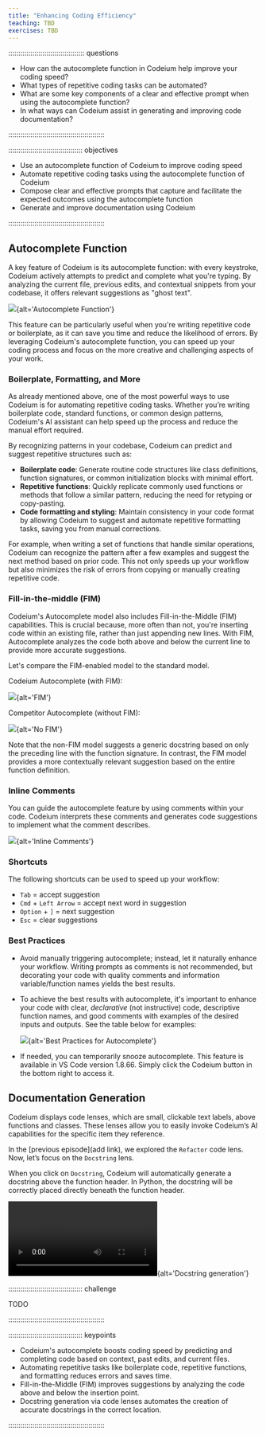 ```yaml
---
title: "Enhancing Coding Efficiency"
teaching: TBD
exercises: TBD
---
```


:::::::::::::::::::::::::::::::::::::: questions 

- How can the autocomplete function in Codeium help improve your coding speed?
- What types of repetitive coding tasks can be automated?
- What are some key components of a clear and effective prompt when using the autocomplete function?
- In what ways can Codeium assist in generating and improving code documentation?

::::::::::::::::::::::::::::::::::::::::::::::::

::::::::::::::::::::::::::::::::::::: objectives

- Use an autocomplete function of Codeium to improve coding speed
- Automate repetitive coding tasks using the autocomplete function of Codeium
- Compose clear and effective prompts that capture and facilitate the expected outcomes using the autocomplete function
- Generate and improve documentation using Codeium

::::::::::::::::::::::::::::::::::::::::::::::::

## Autocomplete Function

A key feature of Codeium is its autocomplete function: with every keystroke, Codeium actively attempts to predict and complete what you're typing. By analyzing the current file, previous edits, and contextual snippets from your codebase, it offers relevant suggestions as "ghost text".

![](episodes/fig/acceleration.gif){alt='Autocomplete Function'}

This feature can be particularly useful when you're writing repetitive code or boilerplate, as it can save you time and reduce the likelihood of errors. By leveraging Codeium's autocomplete function, you can speed up your coding process and focus on the more creative and challenging aspects of your work.

### Boilerplate, Formatting, and More

As already mentioned above, one of the most powerful ways to use Codeium is for automating repetitive coding tasks. Whether you’re writing boilerplate code, standard functions, or common design patterns, Codeium's AI assistant can help speed up the process and reduce the manual effort required.

By recognizing patterns in your codebase, Codeium can predict and suggest repetitive structures such as:

- **Boilerplate code**: Generate routine code structures like class definitions, function signatures, or common initialization blocks with minimal effort.
- **Repetitive functions**: Quickly replicate commonly used functions or methods that follow a similar pattern, reducing the need for retyping or copy-pasting.
- **Code formatting and styling**: Maintain consistency in your code format by allowing Codeium to suggest and automate repetitive formatting tasks, saving you from manual corrections.

For example, when writing a set of functions that handle similar operations, Codeium can recognize the pattern after a few examples and suggest the next method based on prior code. This not only speeds up your workflow but also minimizes the risk of errors from copying or manually creating repetitive code.

### Fill-in-the-middle (FIM)

Codeium's Autocomplete model also includes Fill-in-the-Middle (FIM) capabilities. This is crucial because, more often than not, you're inserting code within an existing file, rather than just appending new lines. With FIM, Autocomplete analyzes the code both above and below the current line to provide more accurate suggestions.

Let's compare the FIM-enabled model to the standard model.

Codeium Autocomplete (with FIM):

![](episodes/fig/fim_12.png){alt='FIM'}

Competitor Autocomplete (without FIM): 

![](episodes/fig/fim_13.png){alt='No FIM'}

Note that the non-FIM model suggests a generic docstring based on only the preceding line with the function signature. In contrast, the FIM model provides a more contextually relevant suggestion based on the entire function definition.

### Inline Comments

You can guide the autocomplete feature by using comments within your code. Codeium interprets these comments and generates code suggestions to implement what the comment describes.

![](episodes/fig/minimize_boilerplate.gif){alt='Inline Comments'}

### Shortcuts

The following shortcuts can be used to speed up your workflow: 

- `Tab` = accept suggestion
- `Cmd` + `Left Arrow` = accept next word in suggestion
- `Option` + `]` = next suggestion
- `Esc` = clear suggestions 

### Best Practices

- Avoid manually triggering autocomplete; instead, let it naturally enhance your workflow. Writing prompts as comments is not recommended, but decorating your code with quality comments and information variable/function names yields the best results.
- To achieve the best results with autocomplete, it's important to enhance your code with clear, *declarative* (not instructive) code, descriptive function names, and good comments with examples of the desired inputs and outputs. See the table below for examples:

    ![](episodes/fig/table_autocomplete.png){alt='Best Practices for Autocomplete'}

- If needed, you can temporarily snooze autocomplete. This feature is available in VS Code version 1.8.66. Simply click the Codeium button in the bottom right to access it.

## Documentation Generation

Codeium displays code lenses, which are small, clickable text labels, above functions and classes. These lenses allow you to easily invoke Codeium’s AI capabilities for the specific item they reference.

In the [previous episode](add link), we explored the `Refactor` code lens. Now, let’s focus on the `Docstring` lens.

When you click on `Docstring`, Codeium will automatically generate a docstring above the function header. In Python, the docstring will be correctly placed directly beneath the function header.

![](episodes/fig/jetbrains_docstrings.mp4){alt='Docstring generation'}

::::::::::::::::::::::::::::::::::::: challenge 

TODO

::::::::::::::::::::::::::::::::::::::::::::::::

::::::::::::::::::::::::::::::::::::: keypoints 

- Codeium's autocomplete boosts coding speed by predicting and completing code based on context, past edits, and current files.
- Automating repetitive tasks like boilerplate code, repetitive functions, and formatting reduces errors and saves time.
- Fill-in-the-Middle (FIM) improves suggestions by analyzing the code above and below the insertion point.
- Docstring generation via code lenses automates the creation of accurate docstrings in the correct location.

::::::::::::::::::::::::::::::::::::::::::::::::
